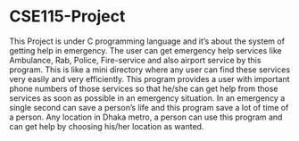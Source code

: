 # CSE115-Project
This Project is under C programming language and it’s about the system of getting help in emergency. The user can get emergency help services like Ambulance, Rab, Police, Fire-service and also airport service by this program. This is like a mini directory where any user can find these services very easily and very efficiently. This program provides a user with important phone numbers of those services so that he/she can get help from those services as soon as possible in an emergency situation. In an emergency a single second can save a person’s life and this program save a lot of time of a person. Any location in Dhaka metro, a person can use this program and can get help by choosing his/her location as wanted.
